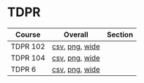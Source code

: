 # TDPR

| Course | Overall | Section |
| ------ | ------- | ------- |
| TDPR 102 | [csv](https://github.com/UCSD-Historical-Enrollment-Data/2022Fall/blob/main/overall/TDPR%20102.csv), [png](https://raw.githubusercontent.com/UCSD-Historical-Enrollment-Data/2022Fall/main/plot_overall/TDPR%20102.png), [wide](https://raw.githubusercontent.com/UCSD-Historical-Enrollment-Data/2022Fall/main/plot_overall_wide/TDPR%20102.png) |  |
| TDPR 104 | [csv](https://github.com/UCSD-Historical-Enrollment-Data/2022Fall/blob/main/overall/TDPR%20104.csv), [png](https://raw.githubusercontent.com/UCSD-Historical-Enrollment-Data/2022Fall/main/plot_overall/TDPR%20104.png), [wide](https://raw.githubusercontent.com/UCSD-Historical-Enrollment-Data/2022Fall/main/plot_overall_wide/TDPR%20104.png) |  |
| TDPR 6 | [csv](https://github.com/UCSD-Historical-Enrollment-Data/2022Fall/blob/main/overall/TDPR%206.csv), [png](https://raw.githubusercontent.com/UCSD-Historical-Enrollment-Data/2022Fall/main/plot_overall/TDPR%206.png), [wide](https://raw.githubusercontent.com/UCSD-Historical-Enrollment-Data/2022Fall/main/plot_overall_wide/TDPR%206.png) |  |
